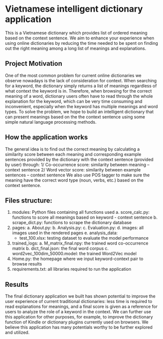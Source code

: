 # Vietnamese intelligent dictionary application
This is a Vietnamese dictionary which provides list of ordered meaning based on the context sentence.
We aim to enhance your experience when using online dictionaries by reducing the time needed to be spent on finding out the right meaning among a long list of meanings and explanations.

## Project Motivation
One of the most common problem for current online dictionaries we observe nowadays is the lack of consideration for context. When searching for a keyword, the dictionary simply returns a list of meanings regardless of what context the keyword is in. Therefore, when browsing for the correct meaning of a word, dictionary users often have to read through the whole explanation for the keyword, which can be very time consuming and inconvenient, especially when the keyword has multiple meanings and word types. To solve the problem, we hope to build an intelligent dictionary that can present meanings based on the the context sentence using some simple natural language processing methods.

## How the application works
The general idea is to find out the correct meaning by calculating a similarity score between each meaning and corresponding example sentences provided by the dictionary with the context sentence (provided by user) through:
1/ Co-occurrence score: similarity between meaning – context sentence
2/ Word vector score: similarity between example sentences – context sentence
We also use POS tagger to make sure the meaning have the correct word type (noun, verbs, etc.) based on the context sentence.

## Files structure:
1. modules: Python files containing all functions used
   a. score_calc.py: functions to score all meanings based on keyword - context sentence
   b. scrape_dict.py: functions to scrape the dictionary database
2. pages:
   a. About.py: 
   b. Analysis.py: 
   c. Evaluation.py:
   d. images: all images used in the rendered pages
   e. analysis_data:
    + test_100.xlsx: testing dataset to evaluate the model performance
3. trained_logs:
   a. M_matrix_final.npy: the trained word co-occurrence matrix
   b. dict_final.json: the final word corpus
   c. word2vec_100dim_50000.model: the trained Word2Vec model
4. Home.py: the homepage where we input keyword-context pair to browse results
5. requirements.txt: all libraries required to run the application

## Results
The final dictionary application we built has shown potential to improve the user experience of current traditional dictionaries: less time is required to read explanations for meanings, and a final score is given as a reference for users to analyze the role of a keyword in the context. We can further use this application for other purposes, for example, to improve the dictionary function of Kindle or dictionary plugins currently used on browsers. We believe this application has many potentials worthy to be further explored and utilized.
